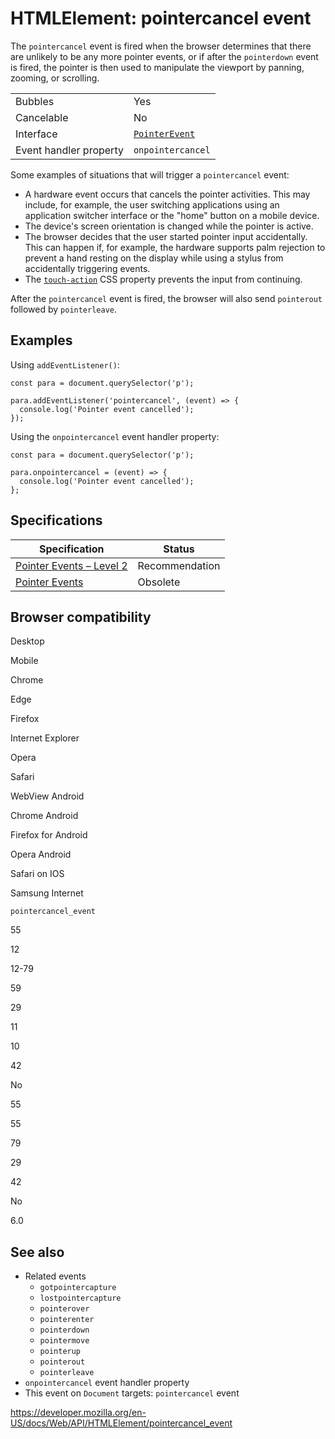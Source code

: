 HTMLElement: pointercancel event
================================

The `pointercancel` event is fired when the browser determines that there are unlikely to be any more pointer events, or if after the `pointerdown` event is fired, the pointer is then used to manipulate the viewport by panning, zooming, or scrolling.

<table><tbody><tr class="odd"><td>Bubbles</td><td>Yes</td></tr><tr class="even"><td>Cancelable</td><td>No</td></tr><tr class="odd"><td>Interface</td><td><a href="../pointerevent"><code>PointerEvent</code></a></td></tr><tr class="even"><td>Event handler property</td><td><code>onpointercancel</code></td></tr></tbody></table>

Some examples of situations that will trigger a `pointercancel` event:

-   A hardware event occurs that cancels the pointer activities. This may include, for example, the user switching applications using an application switcher interface or the "home" button on a mobile device.
-   The device's screen orientation is changed while the pointer is active.
-   The browser decides that the user started pointer input accidentally. This can happen if, for example, the hardware supports palm rejection to prevent a hand resting on the display while using a stylus from accidentally triggering events.
-   The [`touch-action`](https://developer.mozilla.org/en-US/docs/Web/CSS/touch-action) CSS property prevents the input from continuing.

After the `pointercancel` event is fired, the browser will also send `pointerout` followed by `pointerleave`.

Examples
--------

Using `addEventListener()`:

    const para = document.querySelector('p');

    para.addEventListener('pointercancel', (event) => {
      console.log('Pointer event cancelled');
    });

Using the `onpointercancel` event handler property:

    const para = document.querySelector('p');

    para.onpointercancel = (event) => {
      console.log('Pointer event cancelled');
    };

Specifications
--------------

<table><thead><tr class="header"><th>Specification</th><th>Status</th></tr></thead><tbody><tr class="odd"><td><a href="https://www.w3.org/TR/pointerevents2/#the-pointercancel-event">Pointer Events – Level 2</a></td><td><span class="spec-rec">Recommendation</span></td></tr><tr class="even"><td><a href="https://www.w3.org/TR/pointerevents1/#the-pointercancel-event">Pointer Events</a></td><td><span class="spec-obsolete">Obsolete</span></td></tr></tbody></table>

Browser compatibility
---------------------

Desktop

Mobile

Chrome

Edge

Firefox

Internet Explorer

Opera

Safari

WebView Android

Chrome Android

Firefox for Android

Opera Android

Safari on IOS

Samsung Internet

`pointercancel_event`

55

12

12-79

59

29

11

10

42

No

55

55

79

29

42

No

6.0

See also
--------

-   Related events
    -   `gotpointercapture`
    -   `lostpointercapture`
    -   `pointerover`
    -   `pointerenter`
    -   `pointerdown`
    -   `pointermove`
    -   `pointerup`
    -   `pointerout`
    -   `pointerleave`
-   `onpointercancel` event handler property
-   This event on `Document` targets: `pointercancel` event

<a href="https://developer.mozilla.org/en-US/docs/Web/API/HTMLElement/pointercancel_event" class="_attribution-link">https://developer.mozilla.org/en-US/docs/Web/API/HTMLElement/pointercancel_event</a>
